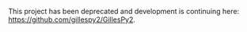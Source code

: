 This project has been deprecated and development is continuing here: https://github.com/gillespy2/GillesPy2.

